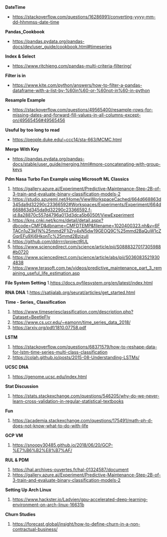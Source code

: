 **DateTime**
- https://stackoverflow.com/questions/16286991/converting-yyyy-mm-dd-hhmmss-date-time

**Pandas_Cookbook**
- https://pandas.pydata.org/pandas-docs/dev/user_guide/cookbook.html#timeseries

**Index & Select**
- https://www.ritchieng.com/pandas-multi-criteria-filtering/

**Filter is in**
- https://www.kite.com/python/answers/how-to-filter-a-pandas-dataframe-with-a-list-by-%60in%60-or-%60not-in%60-in-python

**Resample Example**
- https://stackoverflow.com/questions/49565400/resample-rows-for-missing-dates-and-forward-fill-values-in-all-columns-except-on/49565456#49565456

**Usuful by too long to read**
- https://people.duke.edu/~ccc14/sta-663/MCMC.html

**Merge With Key**
- https://pandas.pydata.org/pandas-docs/stable/user_guide/merging.html#more-concatenating-with-group-keys

**Pdm Nasa Turbo Fan Example using Microsoft ML Classics**
1. https://gallery.azure.ai/Experiment/Predictive-Maintenance-Step-2B-of-3-train-and-evaluate-binary-classification-models-2
2. https://studio.azureml.net/Home/ViewWorkspaceCached/664d668863d345da9d32290c23366592#Workspaces/Experiments/Experiment/664d668863d345da9d32290c23366592.f-id.8a28870c557d4796a013d3dca5b6050f/ViewExperiment
3. https://kns.cnki.net/kcms/detail/detail.aspx?dbcode=CMFD&dbname=CMFDTEMP&filename=1020400323.nh&v=6FTACn1uZ3kFN%25mmd2F1iZry4xN5dw19GEOQ9C%25mmd2BaQuW1cZGqrEFu9Xj6HkonTc%25mmd2BzjzuII
4. https://github.com/ddrrrr/projectRUL
5. https://www.sciencedirect.com/science/article/pii/S0888327017305988#b0720
6. https://www.sciencedirect.com/science/article/abs/pii/S0360835219304838
7. https://www.terasoft.com.tw/videos/predictive_maintenance_part_3_remaining_useful_life_estimation.asp

**File System Setting**
1.https://docs.pyfilesystem.org/en/latest/index.html

**RNA DNA**
1.https://satijalab.org/seurat/articles/get_started.html



**Time - Series_ Classification**
1. https://www.timeseriesclassification.com/description.php?Dataset=BeetleFly
2. https://www.cs.ucr.edu/~eamonn/time_series_data_2018/
3. https://arxiv.org/pdf/1810.07758.pdf

**LSTM**
1. https://stackoverflow.com/questions/68371579/how-to-reshape-data-for-lstm-time-series-multi-class-classification
2. https://colah.github.io/posts/2015-08-Understanding-LSTMs/


**UCSC DNA**
1. https://genome.ucsc.edu/index.html


**Stat Discussion**
1. https://stats.stackexchange.com/questions/546205/why-do-we-never-learn-cross-validation-in-regular-statistical-textbooks


**Fun**
1. https://academia.stackexchange.com/questions/175491/math-ph-d-does-not-know-what-to-do-with-life



**GCP VM**
1. https://snoopy30485.github.io/2018/06/20/GCP-%E7%B6%B2%E8%B7%AF/


**RUL & PDM**
1. https://hal.archives-ouvertes.fr/hal-01324587/document
2. https://gallery.azure.ai/Experiment/Predictive-Maintenance-Step-2B-of-3-train-and-evaluate-binary-classification-models-2


**Setting Up Arch Linux**
1. https://www.hackster.io/Ladvien/gpu-accelerated-deep-learning-environment-on-arch-linux-16631b

**Churn Studies**
1. https://forecast.global/insight/how-to-define-churn-in-a-non-contractual-business/
